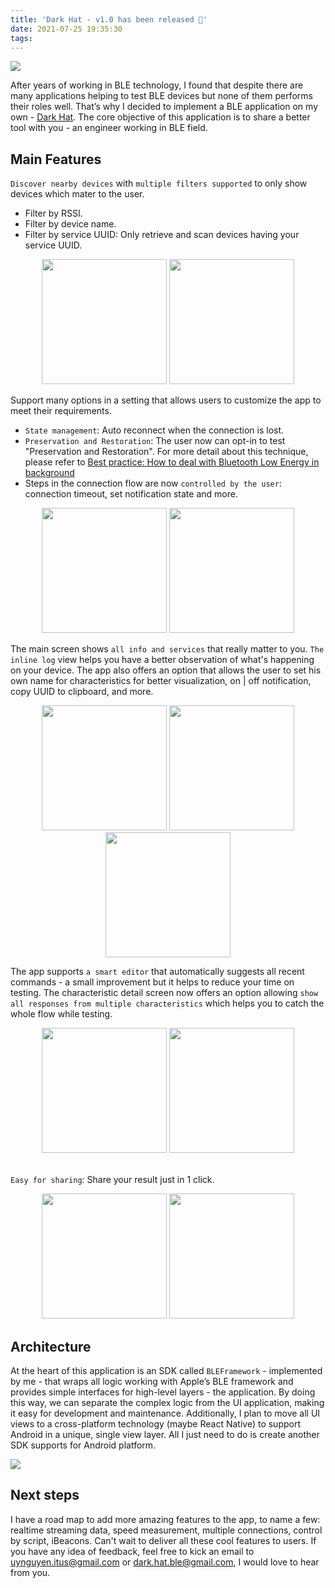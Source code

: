 ```yaml
---
title: 'Dark Hat - v1.0 has been released 🎉'
date: 2021-07-25 19:35:30
tags:
---
```


![](/Post-Resources/Darkhat/darkhat.png "")

After years of working in BLE technology, I found that despite there are many applications helping to test BLE devices but none of them performs their roles well. That’s why I decided to implement a BLE application on my own - [Dark Hat](https://apps.apple.com/az/app/dark-hat/id1576175854?ign-mpt=uo%3D2). The core objective of this application is to share a better tool with you - an engineer working in BLE field.
<!-- more -->
## Main Features
`Discover nearby devices` with `multiple filters supported` to only show devices which mater to the user.
- Filter by RSSI.
- Filter by device name.
- Filter by service UUID: Only retrieve and scan devices having your service UUID.
<center>
<img src="/Post-Resources/Darkhat/scanning.jpg" alt="" style="width:200px;"/>
<img src="/Post-Resources/Darkhat/filters.jpg" alt="" style="width:200px;"/>
</center>

Support many options in a setting that allows users to customize the app to meet their requirements.
- `State management`: Auto reconnect when the connection is lost.
- `Preservation and Restoration`: The user now can opt-in to test "Preservation and Restoration". For more detail about this technique, please refer to [Best practice: How to deal with Bluetooth Low Energy in background](/2018/07/23/Best-practice-How-to-deal-with-Bluetooth-Low-Energy-in-background/)
- Steps in the connection flow are now `controlled by the user`: connection timeout, set notification state and more.

<center>
<img src="/Post-Resources/Darkhat/setting.jpg" alt="" style="width:200px;"/>
<img src="/Post-Resources/Darkhat/state_management.jpg" alt="" style="width:200px;"/>
</center>

The main screen shows `all info and services` that really matter to you. 
`The inline log` view helps you have a better observation of what's happening on your device.
The app also offers an option that allows the user to set his own name for characteristics for better visualization, on | off notification, copy UUID to clipboard, and more.
<center>
<img src="/Post-Resources/Darkhat/inline_log.jpg" alt="" style="width:200px;"/>
<img src="/Post-Resources/Darkhat/channel_option.jpg" alt="" style="width:200px;"/>
<img src="/Post-Resources/Darkhat/channel_options.jpg" alt="" style="width:200px;"/>
</center>

The app supports `a smart editor` that automatically suggests all recent commands - a small improvement but it helps to reduce your time on testing.
The characteristic detail screen now offers an option allowing `show all responses from multiple characteristics` which helps you to catch the whole flow while testing.

<center>
<img src="/Post-Resources/Darkhat/channel.jpg" alt="" style="width:200px;"/>
<img src="/Post-Resources/Darkhat/sugesstion.jpg" alt="" style="width:200px;"/>
</center>

<br />

`Easy for sharing`: Share your result just in 1 click.

<center>
<img src="/Post-Resources/Darkhat/response.jpg" alt="" style="width:200px;"/>
<img src="/Post-Resources/Darkhat/sharing.jpg" alt="" style="width:200px;"/>
</center>

## Architecture

At the heart of this application is an SDK called `BLEFramework` - implemented by me - that wraps all logic working with Apple’s BLE framework and provides simple interfaces for high-level layers - the application. By doing this way, we can separate the complex logic from the UI application, making it easy for development and maintenance.
Additionally, I plan to move all UI views to a cross-platform technology (maybe React Native) to support Android in a unique, single view layer. All I just need to do is create another SDK supports for Android platform.

![](/Post-Resources/Darkhat/arch.png "")

## Next steps
I have a road map to add more amazing features to the app, to name a few: realtime streaming data, speed measurement, multiple connections, control by script, iBeacons.
Can't wait to deliver all these cool features to users.
If you have any idea of feedback, feel free to kick an email to uynguyen.itus@gmail.com or dark.hat.ble@gmail.com, I would love to hear from you.

